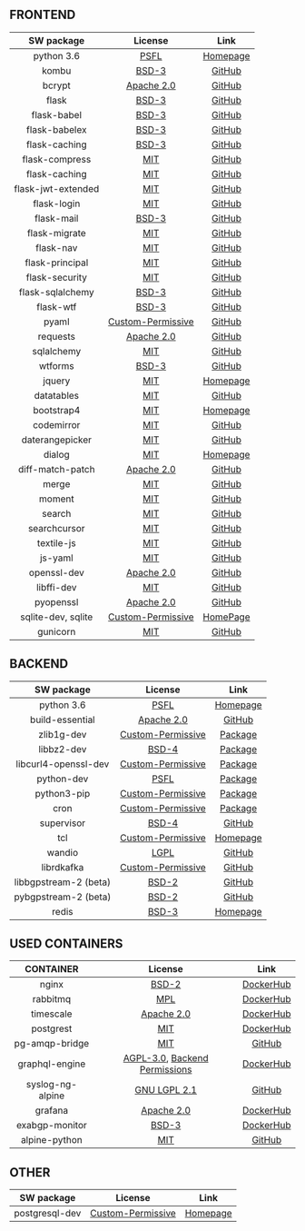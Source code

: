 ## FRONTEND

| SW package  |  License   | Link       |
| :---------: | :--------: | :--------: |
| python 3.6 | [PSFL](https://docs.python.org/3/license.html) | [Homepage](https://www.python.org/downloads/) |
| kombu | [BSD-3](https://github.com/celery/kombu/blob/master/LICENSE) | [GitHub](https://github.com/celery/kombu) |
| bcrypt | [Apache 2.0](https://github.com/pyca/bcrypt/blob/master/LICENSE) | [GitHub](https://github.com/pyca/bcrypt/) |
| flask | [BSD-3](https://github.com/pallets/flask/blob/master/LICENSE) | [GitHub](https://github.com/pallets/flask) |
| flask-babel | [BSD-3](https://github.com/python-babel/flask-babel/blob/master/LICENSE) | [GitHub](https://github.com/python-babel/flask-babel) |
| flask-babelex | [BSD-3](https://github.com/mrjoes/flask-babelex/blob/master/LICENSE) | [GitHub](https://github.com/mrjoes/flask-babelex) |
| flask-caching | [BSD-3](https://github.com/sh4nks/flask-caching/blob/master/LICENSE) | [GitHub](https://github.com/sh4nks/flask-caching) |
| flask-compress | [MIT](https://github.com/jmcarp/flask-compress/blob/master/LICENSE) | [GitHub](https://github.com/jmcarp/flask-compress) |
| flask-caching | [MIT](https://github.com/ThaWeatherman/flask-hashing/blob/master/LICENSE.txt) | [GitHub](https://github.com/ThaWeatherman/flask-hashing) |
| flask-jwt-extended | [MIT](https://github.com/vimalloc/flask-jwt-extended/blob/master/LICENSE) | [GitHub](https://github.com/vimalloc/flask-jwt-extended) |
| flask-login | [MIT](https://github.com/maxcountryman/flask-login/blob/master/LICENSE) | [GitHub](https://github.com/maxcountryman/flask-login) |
| flask-mail | [BSD-3](https://github.com/mattupstate/flask-mail/blob/master/LICENSE) | [GitHub](https://github.com/mattupstate/flask-mail) |
| flask-migrate | [MIT](https://github.com/miguelgrinberg/Flask-Migrate/blob/master/LICENSE) | [GitHub](https://github.com/miguelgrinberg/Flask-Migrate) |
| flask-nav | [MIT](https://github.com/mbr/flask-nav/blob/master/LICENSE) | [GitHub](https://github.com/mbr/flask-nav) |
| flask-principal | [MIT](https://github.com/mattupstate/flask-principal/blob/master/LICENSE) | [GitHub](https://github.com/mattupstate/flask-principal) |
| flask-security | [MIT](https://github.com/mattupstate/flask-security/blob/develop/LICENSE) | [GitHub](https://github.com/mattupstate/flask-security) |
| flask-sqlalchemy | [BSD-3](https://github.com/mitsuhiko/flask-sqlalchemy/blob/master/LICENSE) | [GitHub](https://github.com/mitsuhiko/flask-sqlalchemy) |
| flask-wtf | [BSD-3](https://github.com/lepture/flask-wtf/blob/master/LICENSE) | [GitHub](https://github.com/lepture/flask-wtf) |
| pyaml | [Custom-Permissive](https://github.com/mk-fg/pretty-yaml/blob/master/COPYING) | [GitHub](https://github.com/mk-fg/pretty-yaml) |
| requests | [Apache 2.0](https://github.com/requests/requests/blob/master/LICENSE) | [GitHub](https://github.com/requests/requests) |
| sqlalchemy | [MIT](https://github.com/sqlalchemy/sqlalchemy/blob/master/LICENSE) | [GitHub](https://github.com/sqlalchemy/sqlalchemy) |
| wtforms | [BSD-3](https://github.com/wtforms/wtforms/blob/master/LICENSE.rst) | [GitHub](https://github.com/wtforms/wtforms) |
| jquery | [MIT](https://tldrlegal.com/license/mit-license) | [Homepage](https://jquery.org/) |
| datatables | [MIT](https://github.com/DataTables/DataTables/blob/master/license.txt) | [GitHub](https://github.com/DataTables/DataTables) |
| bootstrap4 | [MIT](https://getbootstrap.com/docs/4.0/about/license/) | [Homepage](https://getbootstrap.com/) |
| codemirror | [MIT](https://github.com/codemirror/CodeMirror/blob/master/LICENSE) | [GitHub](https://github.com/codemirror/CodeMirror) |
| daterangepicker | [MIT](https://github.com/dangrossman/daterangepicker) | [GitHub](https://github.com/dangrossman/daterangepicker) |
| dialog | [MIT](https://tldrlegal.com/license/mit-license) | [Homepage](https://jqueryui.com/dialog/) |
| diff-match-patch | [Apache 2.0](https://github.com/google/diff-match-patch/blob/master/LICENSE) | [GitHub](https://github.com/google/diff-match-patch) |
| merge | [MIT](https://github.com/yeikos/js.merge/blob/master/LICENSE) | [GitHub](https://github.com/yeikos/js.merge) |
| moment | [MIT](https://github.com/moment/moment/blob/develop/LICENSE) | [GitHub](https://github.com/moment/moment/) |
| search | [MIT](https://github.com/codemirror/CodeMirror/blob/master/LICENSE) | [GitHub](https://github.com/codemirror/CodeMirror/tree/master/addon/search) |
| searchcursor | [MIT](https://github.com/codemirror/CodeMirror/blob/master/LICENSE) | [GitHub](https://github.com/codemirror/CodeMirror/tree/master/addon/search) |
| textile-js | [MIT](https://github.com/borgar/textile-js/blob/master/LICENSE) | [GitHub](https://github.com/borgar/textile-js) |
| js-yaml | [MIT](https://github.com/nodeca/js-yaml) | [GitHub](https://github.com/nodeca/js-yaml) |
| openssl-dev | [Apache 2.0](https://github.com/openssl/openssl/blob/master/LICENSE) | [GitHub](https://github.com/openssl/openssl) |
| libffi-dev | [MIT](https://github.com/libffi/libffi/blob/master/LICENSE) | [GitHub](https://github.com/libffi/libffi) |
| pyopenssl | [Apache 2.0](https://github.com/pyca/pyopenssl/blob/master/LICENSE) | [GitHub](https://github.com/pyca/pyopenssl) |
| sqlite-dev, sqlite | [Custom-Permissive](https://www.sqlite.org/copyright.html) | [HomePage](https://www.sqlite.org/index.html) |
| gunicorn | [MIT](https://github.com/benoitc/gunicorn/blob/master/LICENSE) | [GitHub](https://github.com/benoitc/gunicorn) |

## BACKEND

| SW package  |  License   | Link       |
| :---------: | :--------: | :--------: |
| python 3.6 | [PSFL](https://docs.python.org/3/license.html) | [Homepage](https://www.python.org/downloads/) |
| build-essential | [Apache 2.0](https://github.com/chef-cookbooks/build-essential/blob/master/LICENSE) | [GitHub](https://github.com/chef-cookbooks/build-essential/blob/master/LICENSE) |
| zlib1g-dev | [Custom-Permissive](http://changelogs.ubuntu.com/changelogs/pool/main/z/zlib/zlib_1.2.8.dfsg-2ubuntu4/copyright) | [Package](https://packages.ubuntu.com/xenial/zlib1g-dev) |
| libbz2-dev | [BSD-4](https://metadata.ftp-master.debian.org/changelogs/main/b/bzip2/bzip2_1.0.6-7_copyright) | [Package](https://packages.debian.org/jessie/libbz2-1.0) |
| libcurl4-openssl-dev | [Custom-Permissive](https://metadata.ftp-master.debian.org/changelogs//main/c/curl/curl_7.62.0-1_copyright) | [Package](https://packages.debian.org/sid/libcurl4-openssl-dev) |
| python-dev | [PSFL](https://metadata.ftp-master.debian.org/changelogs/main/p/python-defaults/python-defaults_2.7.15-3_copyright) | [Package](https://packages.debian.org/sid/python-dev) |
| python3-pip | [Custom-Permissive](https://metadata.ftp-master.debian.org/changelogs/main/p/python-pip/python-pip_1.5.6-5_copyright) | [Package](https://packages.debian.org/jessie/python3-pip) |
| cron | [Custom-Permissive](https://metadata.ftp-master.debian.org/changelogs//main/c/cron/cron_3.0pl1-130_copyright) | [Package](https://packages.debian.org/sid/cron) |
| supervisor | [BSD-4](https://github.com/Supervisor/supervisor/blob/master/LICENSES.txt) | [GitHub](https://github.com/Supervisor/supervisor) |
| tcl | [Custom-Permissive](https://www.tcl.tk/software/tcltk/license.html) | [Homepage](https://www.tcl.tk/) |
| wandio | [LGPL](https://github.com/alistairking/wandio/blob/master/COPYING.LESSER) | [GitHub](https://github.com/alistairking/wandio) |
| librdkafka | [Custom-Permissive](https://github.com/edenhill/librdkafka/blob/master/LICENSES.txt) | [GitHub](https://github.com/edenhill/librdkafka) |
| libbgpstream-2 (beta) | [BSD-2](https://github.com/CAIDA/libbgpstream/blob/master/LICENSE) | [GitHub](https://github.com/CAIDA/libbgpstream) |
| pybgpstream-2 (beta) | [BSD-2](https://github.com/CAIDA/pybgpstream/blob/v2-beta/LICENSE) | [GitHub](https://github.com/caida/pybgpstream/tree/v2-beta) |
| redis | [BSD-3](https://redis.io/topics/license/) | [Homepage](https://redis.io/) |

## USED CONTAINERS

| CONTAINER  |  License   | Link       |
| :---------: | :--------: | :--------: |
| nginx | [BSD-2](http://nginx.org/LICENSE) | [DockerHub](https://hub.docker.com/_/nginx/) |
| rabbitmq | [MPL](https://www.rabbitmq.com/mpl.html) | [DockerHub](https://hub.docker.com/_/rabbitmq/) |
| timescale | [Apache 2.0](https://github.com/timescale/timescaledb-docker/blob/master/LICENSE) | [DockerHub](https://hub.docker.com/r/timescale/timescaledb/) |
| postgrest | [MIT](https://github.com/PostgREST/postgrest/blob/master/LICENSE) | [DockerHub](https://hub.docker.com/r/postgrest/postgrest/) |
| pg-amqp-bridge | [MIT](https://github.com/subzerocloud/pg-amqp-bridge/blob/master/LICENSE.txt) | [GitHub](https://github.com/subzerocloud/pg-amqp-bridge) |
| graphql-engine | [AGPL-3.0](https://github.com/hasura/graphql-engine/blob/master/LICENSE), [Backend Permissions](https://github.com/hasura/graphql-engine/wiki/License-Explained) | [DockerHub](https://hub.docker.com/r/hasura/graphql-engine/) |
| syslog-ng-alpine | [GNU LGPL 2.1](https://github.com/balabit/syslog-ng-docker/blob/master/LICENSE) | [GitHub](https://github.com/mumblepins-docker/syslog-ng-alpine) |
| grafana | [Apache 2.0](https://github.com/grafana/grafana/blob/master/LICENSE.md) | [DockerHub](https://hub.docker.com/r/grafana/grafana/) |
| exabgp-monitor | [BSD-3](https://github.com/Exa-Networks/exabgp/blob/master/COPYRIGHT) | [DockerHub](https://hub.docker.com/r/mavromat/exabgp-monitor/) |
| alpine-python | [MIT](https://github.com/jfloff/alpine-python/blob/master/LICENSE) | [GitHub](https://github.com/jfloff/alpine-python) |

## OTHER
| SW package  |  License   | Link       |
| :---------: | :--------: | :--------: |
| postgresql-dev | [Custom-Permissive](https://www.postgresql.org/about/licence/) | [Homepage](https://pkgs.alpinelinux.org/package/edge/main/x86/postgresql-dev) |
